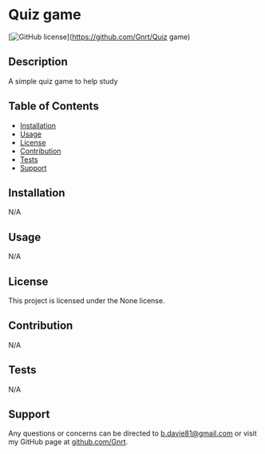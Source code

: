 # Quiz game

  [![GitHub license](https://img.shields.io/badge/license-None-blue.svg)](https://github.com/Gnrt/Quiz game)
  
  ## Description
  A simple quiz game to help study
  
  ## Table of Contents
  - [Installation](#installation)
  - [Usage](#usage)
  - [License](#license)
  - [Contribution](#contribution)
  - [Tests](#tests)
  - [Support](#support)
  
  ## Installation
  N/A
  
  ## Usage
  N/A
  
  ## License
  This project is licensed under the None license.
  
  ## Contribution
  N/A
  
  ## Tests
  N/A
  
  ## Support
  Any questions or concerns can be directed to [b.davie81@gmail.com](b.davie81@gmail.com) or visit my GitHub page at [github.com/Gnrt](github.com/Gnrt).
